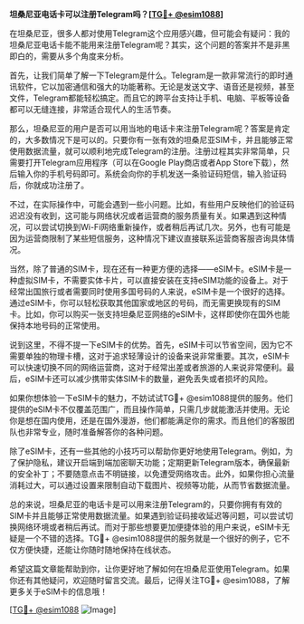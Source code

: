 **坦桑尼亚电话卡可以注册Telegram吗？[[TG💪+ @esim1088](https://t.me/s/esim1088)]**

在坦桑尼亚，很多人都对使用Telegram这个应用感兴趣，但可能会有疑问：我的坦桑尼亚电话卡能不能用来注册Telegram呢？其实，这个问题的答案并不是非黑即白的，需要从多个角度来分析。

首先，让我们简单了解一下Telegram是什么。Telegram是一款非常流行的即时通讯软件，它以加密通信和强大的功能著称。无论是发送文字、语音还是视频，甚至文件，Telegram都能轻松搞定。而且它的跨平台支持让手机、电脑、平板等设备都可以无缝连接，非常适合现代人的生活节奏。

那么，坦桑尼亚的用户是否可以用当地的电话卡来注册Telegram呢？答案是肯定的，大多数情况下是可以的。只要你有一张有效的坦桑尼亚SIM卡，并且能够正常使用数据流量，就可以顺利地完成Telegram的注册。注册过程其实非常简单，只需要打开Telegram应用程序（可以在Google Play商店或者App Store下载），然后输入你的手机号码即可。系统会向你的手机发送一条验证码短信，输入验证码后，你就成功注册了。

不过，在实际操作中，可能会遇到一些小问题。比如，有些用户反映他们的验证码迟迟没有收到，这可能与网络状况或者运营商的服务质量有关。如果遇到这种情况，可以尝试切换到Wi-Fi网络重新操作，或者稍后再试几次。另外，也有可能是因为运营商限制了某些短信服务，这种情况下建议直接联系运营商客服咨询具体情况。

当然，除了普通的SIM卡，现在还有一种更方便的选择——eSIM卡。eSIM卡是一种虚拟SIM卡，不需要实体卡片，可以直接安装在支持eSIM功能的设备上。对于经常出国旅行或者需要同时使用多国号码的人来说，eSIM卡是一个很好的选择。通过eSIM卡，你可以轻松获取其他国家或地区的号码，而无需更换现有的SIM卡。比如，你可以购买一张支持坦桑尼亚网络的eSIM卡，这样即使你在国外也能保持本地号码的正常使用。

说到这里，不得不提一下eSIM卡的优势。首先，eSIM卡可以节省空间，因为它不需要单独的物理卡槽，这对于追求轻薄设计的设备来说非常重要。其次，eSIM卡可以快速切换不同的网络运营商，这对于经常出差或者旅游的人来说非常便利。最后，eSIM卡还可以减少携带实体SIM卡的数量，避免丢失或者损坏的风险。

如果你想体验一下eSIM卡的魅力，不妨试试TG💪+ @esim1088提供的服务。他们提供的eSIM卡不仅覆盖范围广，而且操作简单，只需几步就能激活并使用。无论你是想在国内使用，还是在国外漫游，他们都能满足你的需求。而且他们的客服团队也非常专业，随时准备解答你的各种问题。

除了eSIM卡，还有一些其他的小技巧可以帮助你更好地使用Telegram。例如，为了保护隐私，建议开启端到端加密聊天功能；定期更新Telegram版本，确保最新的安全补丁；不要随意点击不明链接，以免遭受网络攻击。此外，如果你担心流量消耗过大，可以通过设置来限制自动下载图片、视频等功能，从而节省数据流量。

总的来说，坦桑尼亚的电话卡是可以用来注册Telegram的，只要你拥有有效的SIM卡并且能够正常使用数据流量。如果遇到验证码接收延迟等问题，可以尝试切换网络环境或者稍后再试。而对于那些想要更加便捷体验的用户来说，eSIM卡无疑是一个不错的选择。TG💪+ @esim1088提供的服务就是一个很好的例子，它不仅方便快捷，还能让你随时随地保持在线状态。

希望这篇文章能帮助到你，让你更好地了解如何在坦桑尼亚使用Telegram。如果你还有其他疑问，欢迎随时留言交流。最后，记得关注TG💪+ @esim1088，了解更多关于eSIM卡的信息哦！

[[TG💪+ @esim1088](https://t.me/s/esim1088) ![Image](https://i.postimg.cc/4NQfJmqS/Snipaste-2025-05-13-00-14-12.png)]